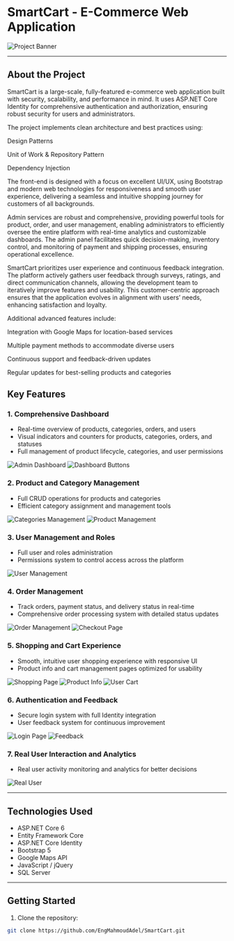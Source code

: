 # SmartCart - E-Commerce Web Application

![Project Banner](./SmartCart/ScreenShoots/AdminWithDashboardButton.png)

---

## About the Project

SmartCart is a large-scale, fully-featured e-commerce web application built with security, scalability, and performance in mind.
It uses ASP.NET Core Identity for comprehensive authentication and authorization, ensuring robust security for users and administrators.

The project implements clean architecture and best practices using:

Design Patterns

Unit of Work & Repository Pattern

Dependency Injection

The front-end is designed with a focus on excellent UI/UX, using Bootstrap and modern web technologies for responsiveness and smooth user experience, delivering a seamless and intuitive shopping journey for customers of all backgrounds.

Admin services are robust and comprehensive, providing powerful tools for product, order, and user management, enabling administrators to efficiently oversee the entire platform with real-time analytics and customizable dashboards. The admin panel facilitates quick decision-making, inventory control, and monitoring of payment and shipping processes, ensuring operational excellence.

SmartCart prioritizes user experience and continuous feedback integration. The platform actively gathers user feedback through surveys, ratings, and direct communication channels, allowing the development team to iteratively improve features and usability. This customer-centric approach ensures that the application evolves in alignment with users’ needs, enhancing satisfaction and loyalty.

Additional advanced features include:

Integration with Google Maps for location-based services

Multiple payment methods to accommodate diverse users

Continuous support and feedback-driven updates

Regular updates for best-selling products and categories



## Key Features

### 1. Comprehensive Dashboard
- Real-time overview of products, categories, orders, and users
- Visual indicators and counters for products, categories, orders, and statuses
- Full management of product lifecycle, categories, and user permissions

![Admin Dashboard](./SmartCart/ScreenShoots/AdminDashBoard.png)
![Dashboard Buttons](./SmartCart/ScreenShoots/AdminWithDashboardButton.png)

### 2. Product and Category Management
- Full CRUD operations for products and categories
- Efficient category assignment and management tools

![Categories Management](./SmartCart/ScreenShoots/CategoriesForAdmin.png)
![Product Management](./SmartCart/ScreenShoots/product_for_admin.png)

### 3. User Management and Roles
- Full user and roles administration
- Permissions system to control access across the platform

![User Management](./SmartCart/ScreenShoots/SystemUsersForAdmin.png)

### 4. Order Management
- Track orders, payment status, and delivery status in real-time
- Comprehensive order processing system with detailed status updates

![Order Management](./SmartCart/ScreenShoots/orderMannagementsForAdmin.png)
![Checkout Page](./SmartCart/ScreenShoots/CheckOut.png)

### 5. Shopping and Cart Experience
- Smooth, intuitive user shopping experience with responsive UI
- Product info and cart management pages optimized for usability

![Shopping Page](./SmartCart/ScreenShoots/ShoppingPageForUser.png)
![Product Info](./SmartCart/ScreenShoots/ProductInfoForUser.png)
![User Cart](./SmartCart/ScreenShoots/UserCart.png)

### 6. Authentication and Feedback
- Secure login system with full Identity integration
- User feedback system for continuous improvement

![Login Page](./SmartCart/ScreenShoots/LogIn.png)
![Feedback](./SmartCart/ScreenShoots/FeedBackFromUsers.png)

### 7. Real User Interaction and Analytics
- Real user activity monitoring and analytics for better decisions

![Real User](./SmartCart/ScreenShoots/RealUser.png)

---

## Technologies Used

- ASP.NET Core 6
- Entity Framework Core
- ASP.NET Core Identity
- Bootstrap 5
- Google Maps API
- JavaScript / jQuery
- SQL Server

---

## Getting Started

1. Clone the repository:

```bash
git clone https://github.com/EngMahmoudAdel/SmartCart.git

